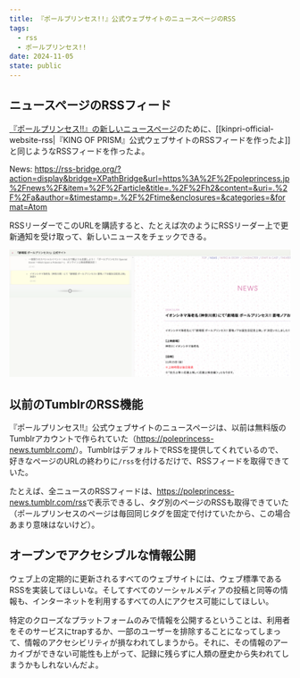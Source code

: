 ```yaml
---
title: 『ポールプリンセス!!』公式ウェブサイトのニュースページのRSS
tags:
  - rss
  - ポールプリンセス!!
date: 2024-11-05
state: public
---
```


## ニュースページのRSSフィード

[『ポールプリンセス!!』の新しいニュースページ](https://poleprincess.jp/news/)のために、[[kinpri-official-website-rss|『KING OF PRISM』公式ウェブサイトのRSSフィードを作ったよ]]と同じようなRSSフィードを作ったよ。

News: https://rss-bridge.org/?action=display&bridge=XPathBridge&url=https%3A%2F%2Fpoleprincess.jp%2Fnews%2F&item=%2F%2Farticle&title=.%2F%2Fh2&content=&uri=.%2F%2Fa&author=&timestamp=.%2F%2Ftime&enclosures=&categories=&format=Atom

RSSリーダーでこのURLを購読すると、たとえば次のようにRSSリーダー上で更新通知を受け取って、新しいニュースをチェックできる。

![RSSリーダーNewsBlurでフィードを表示した画面のスクリーンショット](pole-princess-official-website-rss.png)

## 以前のTumblrのRSS機能

『ポールプリンセス!!』公式ウェブサイトのニュースページは、以前は無料版のTumblrアカウントで作られていた（<https://poleprincess-news.tumblr.com/>）。TumblrはデフォルトでRSSを提供してくれているので、好きなページのURLの終わりに`/rss`を付けるだけで、RSSフィードを取得できていた。

たとえば、全ニュースのRSSフィードは、<https://poleprincess-news.tumblr.com/rss>で表示できるし、タグ別のページのRSSも取得できていた（ポールプリンセスのページは毎回同じタグを固定で付けていたから、この場合あまり意味はないけど）。

## オープンでアクセシブルな情報公開

ウェブ上の定期的に更新されるすべてのウェブサイトには、ウェブ標準であるRSSを実装してほしいな。そしてすべてのソーシャルメディアの投稿と同等の情報も、インターネットを利用するすべての人にアクセス可能にしてほしい。

特定のクローズなプラットフォームのみで情報を公開するということは、利用者をそのサービスにtrapするか、一部のユーザーを排除することになってしまって、情報のアクセシビリティが損なわれてしまうから。それに、その情報のアーカイブができない可能性も上がって、記録に残らずに人類の歴史から失われてしまうかもしれないんだよ。
